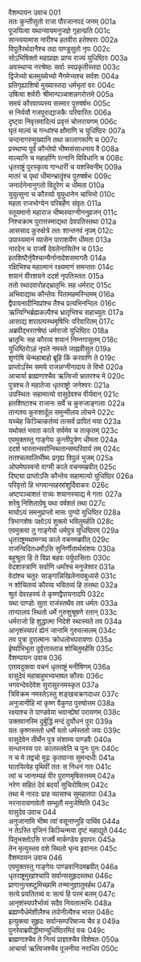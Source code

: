 वैशम्पायन उवाच	001  
ततः कुन्तीसुतो राजा पौरजानपदं जनम्	001a  
पूजयित्वा यथान्यायमनुजज्ञे गृहान्प्रति	001c  
सान्त्वयामास नारीश्च हतवीरा हतेश्वराः	002a  
विपुलैरर्थदानैश्च तदा पाण्डुसुतो नृपः	002c  
सोऽभिषिक्तो महाप्राज्ञः प्राप्य राज्यं युधिष्ठिरः	003a  
अवस्थाप्य नरश्रेष्ठः सर्वाः स्वप्रकृतीस्तदा	003c  
द्विजेभ्यो बलमुख्येभ्यो नैगमेभ्यश्च सर्वशः	004a  
प्रतिगृह्याशिषो मुख्यास्तदा धर्मभृतां वरः	004c  
उषित्वा शर्वरीः श्रीमान्पञ्चाशन्नगरोत्तमे	005a  
समयं कौरवाग्र्यस्य सस्मार पुरुषर्षभः	005c  
स निर्ययौ गजपुराद्याजकैः परिवारितः	006a  
दृष्ट्वा निवृत्तमादित्यं प्रवृत्तं चोत्तरायणम्	006c  
घृतं माल्यं च गन्धांश्च क्षौमाणि च युधिष्ठिरः	007a  
चन्दनागरुमुख्यानि तथा कालागरूणि च	007c  
प्रस्थाप्य पूर्वं कौन्तेयो भीष्मसंसाधनाय वै	008a  
माल्यानि च महार्हाणि रत्नानि विविधानि च	008c  
धृतराष्ट्रं पुरस्कृत्य गान्धारीं च यशस्विनीम्	009a  
मातरं च पृथां धीमान्भ्रातॄंश्च पुरुषर्षभः	009c  
जनार्दनेनानुगतो विदुरेण च धीमता	010a  
युयुत्सुना च कौरव्यो युयुधानेन चाभिभो	010c  
महता राजभोग्येन परिबर्हेण संवृतः	011a  
स्तूयमानो महाराज भीष्मस्याग्नीननुव्रजन्	011c  
निश्चक्राम पुरात्तस्माद्यथा देवपतिस्तथा	012a  
आससाद कुरुक्षेत्रे ततः शान्तनवं नृपम्	012c  
उपास्यमानं व्यासेन पाराशर्येण धीमता	013a  
नारदेन च राजर्षे देवलेनासितेन च	013c  
हतशिष्टैर्नृपैश्चान्यैर्नानादेशसमागतैः	014a  
रक्षिभिश्च महात्मानं रक्ष्यमाणं समन्ततः	014c  
शयानं वीरशयने ददर्श नृपतिस्ततः	015a  
ततो रथादवारोहद्भ्रातृभिः सह धर्मराट्	015c  
अभिवाद्याथ कौन्तेयः पितामहमरिन्दमम्	016a  
द्वैपायनादीन्विप्रांश्च तैश्च प्रत्यभिनन्दितः	016c  
ऋत्विग्भिर्ब्रह्मकल्पैश्च भ्रातृभिश्च सहाच्युतः	017a  
आसाद्य शरतल्पस्थमृषिभिः परिवारितम्	017c  
अब्रवीद्भरतश्रेष्ठं धर्मराजो युधिष्ठिरः	018a  
भ्रातृभिः सह कौरव्य शयानं निम्नगासुतम्	018c  
युधिष्ठिरोऽहं नृपते नमस्ते जाह्नवीसुत	019a  
शृणोषि चेन्महाबाहो ब्रूहि किं करवाणि ते	019c  
प्राप्तोऽस्मि समये राजन्नग्नीनादाय ते विभो	020a  
आचार्या ब्राह्मणाश्चैव ऋत्विजो भ्रातरश्च मे	020c  
पुत्रश्च ते महातेजा धृतराष्ट्रो जनेश्वरः	021a  
उपस्थितः सहामात्यो वासुदेवश्च वीर्यवान्	021c  
हतशिष्टाश्च राजानः सर्वे च कुरुजाङ्गलाः	022a  
तान्पश्य कुरुशार्दूल समुन्मीलय लोचने	022c  
यच्चेह किञ्चित्कर्तव्यं तत्सर्वं प्रापितं मया	023a  
यथोक्तं भवता काले सर्वमेव च तत्कृतम्	023c  
एवमुक्तस्तु गाङ्गेयः कुन्तीपुत्रेण धीमता	024a  
ददर्श भारतान्सर्वान्स्थितान्सम्परिवार्य तम्	024c  
ततश्चलवलिर्भीष्मः प्रगृह्य विपुलं भुजम्	025a  
ओघमेघस्वनो वाग्मी काले वचनमब्रवीत्	025c  
दिष्ट्या प्राप्तोऽसि कौन्तेय सहामात्यो युधिष्ठिर	026a  
परिवृत्तो हि भगवान्सहस्रांशुर्दिवाकरः	026c  
अष्टपञ्चाशतं रात्र्यः शयानस्याद्य मे गताः	027a  
शरेषु निशिताग्रेषु यथा वर्षशतं तथा	027c  
माघोऽयं समनुप्राप्तो मासः पुण्यो युधिष्ठिर	028a  
त्रिभागशेषः पक्षोऽयं शुक्लो भवितुमर्हति	028c  
एवमुक्त्वा तु गाङ्गेयो धर्मपुत्रं युधिष्ठिरम्	029a  
धृतराष्ट्रमथामन्त्र्य काले वचनमब्रवीत्	029c  
राजन्विदितधर्मोऽसि सुनिर्णीतार्थसंशयः	030a  
बहुश्रुता हि ते विप्रा बहवः पर्युपासिताः	030c  
वेदशास्त्राणि सर्वाणि धर्मांश्च मनुजेश्वर	031a  
वेदांश्च चतुरः साङ्गान्निखिलेनावबुध्यसे	031c  
न शोचितव्यं कौरव्य भवितव्यं हि तत्तथा	032a  
श्रुतं देवरहस्यं ते कृष्णद्वैपायनादपि	032c  
यथा पाण्डोः सुता राजंस्तथैव तव धर्मतः	033a  
तान्पालय स्थितो धर्मे गुरुशुश्रूषणे रतान्	033c  
धर्मराजो हि शुद्धात्मा निदेशे स्थास्यते तव	034a  
आनृशंस्यपरं ह्येनं जानामि गुरुवत्सलम्	034c  
तव पुत्रा दुरात्मानः क्रोधलोभपरायणाः	035a  
ईर्ष्याभिभूता दुर्वृत्तास्तान्न शोचितुमर्हसि	035c  
वैशम्पायन उवाच	036  
एतावदुक्त्वा वचनं धृतराष्ट्रं मनीषिणम्	036a  
वासुदेवं महाबाहुमभ्यभाषत कौरवः	036c  
भगवन्देवदेवेश सुरासुरनमस्कृत	037a  
त्रिविक्रम नमस्तेऽस्तु शङ्खचक्रगदाधर	037c  
अनुजानीहि मां कृष्ण वैकुण्ठ पुरुषोत्तम	038a  
रक्ष्याश्च ते पाण्डवेया भवान्ह्येषां परायणम्	038c  
उक्तवानस्मि दुर्बुद्धिं मन्दं दुर्योधनं पुरा	039a  
यतः कृष्णस्ततो धर्मो यतो धर्मस्ततो जयः	039c  
वासुदेवेन तीर्थेन पुत्र संशाम्य पाण्डवैः	040a  
सन्धानस्य परः कालस्तवेति च पुनः पुनः	040c  
न च मे तद्वचो मूढः कृतवान्स सुमन्दधीः	041a  
घातयित्वेह पृथिवीं ततः स निधनं गतः	041c  
त्वां च जानाम्यहं वीर पुराणमृषिसत्तमम्	042a  
नरेण सहितं देवं बदर्यां सुचिरोषितम्	042c  
तथा मे नारदः प्राह व्यासश्च सुमहातपाः	043a  
नरनारायणावेतौ सम्भूतौ मनुजेष्विति	043c  
वासुदेव उवाच	044  
अनुजानामि भीष्म त्वां वसूनाप्नुहि पार्थिव	044a  
न तेऽस्ति वृजिनं किञ्चिन्मया दृष्टं महाद्युते	044c  
पितृभक्तोऽसि राजर्षे मार्कण्डेय इवापरः	045a  
तेन मृत्युस्तव वशे स्थितो भृत्य इवानतः	045c  
वैशम्पायन उवाच	046  
एवमुक्तस्तु गाङ्गेयः पाण्डवानिदमब्रवीत्	046a  
धृतराष्ट्रमुखांश्चापि सर्वान्ससुहृदस्तथा	046c  
प्राणानुत्स्रष्टुमिच्छामि तन्मानुज्ञातुमर्हथ	047a  
सत्ये प्रयतितव्यं वः सत्यं हि परमं बलम्	047c  
आनृशंस्यपरैर्भाव्यं सदैव नियतात्मभिः	048a  
ब्रह्मण्यैर्धर्मशीलैश्च तपोनीत्यैश्च भारत	048c  
इत्युक्त्वा सुहृदः सर्वान्सम्परिष्वज्य चैव ह	049a  
पुनरेवाब्रवीद्धीमान्युधिष्ठिरमिदं वचः	049c  
ब्राह्मणाश्चैव ते नित्यं प्राज्ञाश्चैव विशेषतः	050a  
आचार्या ऋत्विजश्चैव पूजनीया नराधिप	050c  
